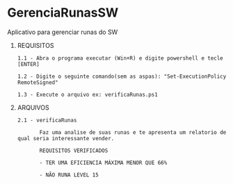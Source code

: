 # GerenciaRunasSW
Aplicativo para gerenciar runas do SW

1. REQUISITOS

       1.1 - Abra o programa executar (Win+R) e digite powershell e tecle [ENTER]
  
       1.2 - Digite o seguinte comando(sem as aspas): "Set-ExecutionPolicy RemoteSigned"
       
       1.3 - Execute o arquivo ex: verificaRunas.ps1 
 
2. ARQUIVOS

       2.1 - verificaRunas
       
              Faz uma analise de suas runas e te apresenta um relatorio de qual seria interessante vender.
              
              REQUISITOS VERIFICADOS
              
              - TER UMA EFICIENCIA MÁXIMA MENOR QUE 66%
              
              - NÃO RUNA LEVEL 15
